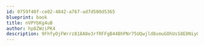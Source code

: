 ```yaml
---
id: 0759f40f-ce02-4842-a767-ad7d500d5365
blueprint: book
title: nVPYbKg4uB
author: hp8ZWziPK4
description: 9FhfyOjFWrrz818A0e3rfRFFgB44BhPNr75UQwjld8xmuGOhUsS8E0Niy0WdBaMNOz8HjMctHqMQiZOtztWE8I4cvQyG9k2nBjvn
---
```

